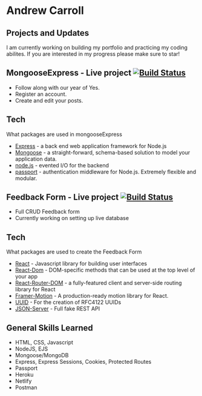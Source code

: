 # Andrew Carroll
## Projects and Updates
I am currently working on building my portfolio and practicing my coding abilites. If you are interested in my progress please make sure to star!
## MongooseExpress - Live project  [![Build Status](https://travis-ci.org/joemccann/dillinger.svg?branch=master)](https://andrewpost.herokuapp.com/)

- Follow along with our year of Yes. 
- Register an account.
- Create and edit your posts.

## Tech
What packages are used in mongooseExpress
- [Express] - a back end web application framework for Node.js
- [Mongoose] - a straight-forward, schema-based solution to model your application data.
- [node.js] - evented I/O for the backend
- [passport] - authentication middleware for Node.js. Extremely flexible and modular.

## Feedback Form - Live project  [![Build Status](https://travis-ci.org/joemccann/dillinger.svg?branch=master)](https://andrewfeedback.netlify.app/)

- Full CRUD Feedback form
- Currently working on setting up live database

## Tech
What packages are used to create the Feedback Form
- [React] - Javascript library for building user interfaces
- [React-Dom] - DOM-specific methods that can be used at the top level of your app
- [React-Router-DOM] - a fully-featured client and server-side routing library for React
- [Framer-Motion] - A production-ready motion library for React.
- [UUID] - For the creation of RFC4122 UUIDs
- [JSON-Server] - Full fake REST API

## General Skills Learned
- HTML, CSS, Javascript
- NodeJS, EJS
- Mongoose/MongoDB
- Express, Express Sessions, Cookies, Protected Routes
- Passport
- Heroku
- Netlify
- Postman

[//]: # (These are reference links used in the body of this note and get stripped out when the markdown processor does its job. There is no need to format nicely because it shouldn't be seen. Thanks SO - http://stackoverflow.com/questions/4823468/store-comments-in-markdown-syntax)

   [node.js]: <http://nodejs.org>
   [express]: <http://expressjs.com>
   [mongoose]: <https://mongoosejs.com/>
   [Passport]: <https://www.passportjs.org/>
   [React]: <https://reactjs.org/>
   [React-Dom]: <https://reactjs.org/docs/react-dom.html/>
   [React-Router-DOM]: <https://reactrouter.com/>
   [Framer-Motion]: <https://www.framer.com/motion/>
   [UUID]: <https://www.npmjs.com/package/uuid>
   [JSON-Server]: <https://www.npmjs.com/package/json-server>
   
